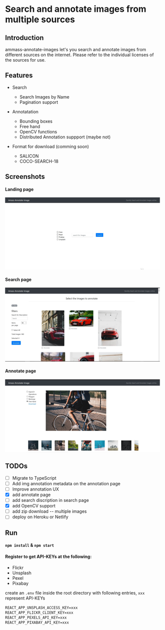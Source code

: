 # Search and annotate images from multiple sources
## Introduction
ammass-annotate-images let's you search and annotate images from different sources on the internet. Please refer to the individual licenses of the sources for use.

## Features

- Search
    - Search Images by Name
    - Pagination support 

- Annotatation
    - Bounding boxes
    - Free hand 
    - OpenCV functions
    - Distributed Annotation suppport (maybe not)

- Format for download (comming soon)
    - SALICON
    - COCO-SEARCH-18
## Screenshots
#### Landing page
![Landing Page](/demo/mainwindow.jpg)
#### Search page
![Search Page](/demo/searchWindow.jpg)
#### Annotate page
![Annotate Page](demo/annotate.jpg)
## TODOs
- [ ] Migrate to TypeScript
- [ ] Add img annotation metadata on the annotation page
- [ ] Improve annotation UX
- [X] add annotate page
- [ ] add search discription in search page
- [X] add OpenCV support
- [ ] add zip download -- multiple images 
- [ ] deploy on Heroku or Netlify 
## Run
#### `npm install` & `npm start`
#### Register to get API-KEYs at the following:
- Flickr
- Unsplash
- Pexel
- Pixabay

create an `.env` file inside the root directory with following entries, `xxx` represent API-KEYs 
```shell
REACT_APP_UNSPLASH_ACCESS_KEY=xxx
REACT_APP_FLICKR_CLIENT_KEY=xxx
REACT_APP_PEXELS_API_KEY=xxx
REACT_APP_PIXABAY_API_KEY=xxx
```

